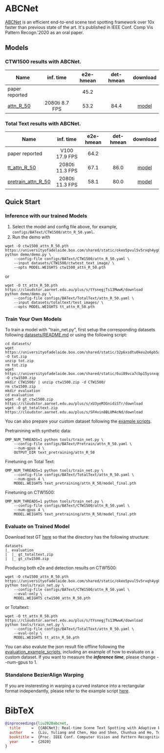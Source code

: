 # ABCNet 
[ABCNet](https://arxiv.org/abs/2002.10200) is an efficient end-to-end scene text spotting framework over 10x faster than previous state of the art. It's published in IEEE Conf. Comp Vis Pattern Recogn.'2020 as an oral paper.

## Models
### CTW1500 results with ABCNet. 

Name | inf. time | e2e-hmean | det-hmean | download
--- |:---:|:---:|:---:|:---:
paper reported||45.2||
[attn_R_50](configs/BAText/CTW1500/attn_R_50.yaml) | 2080ti 8.7 FPS | 53.2 | 84.4 | [model](https://universityofadelaide.box.com/shared/static/okeo5pvul5v5rxqh4yg8pcf805tzj2no.pth)

### Total Text results with ABCNet. 

Name | inf. time | e2e-hmean | det-hmean | download
---  |:---------:|:---------:|:---------:|:---:
paper reported|V100 17.9 FPS|64.2||
[tt_attn_R_50](configs/BAText/TotalText/attn_R_50.yaml) | 2080ti 11.3 FPS | 67.1 | 86.0 | [model](https://cloudstor.aarnet.edu.au/plus/s/tYsnegjTs13MwwK/download)
[pretrain_attn_R_50](configs/BAText/Pretrain/attn_R_50.yaml) | 2080ti 11.3 FPS | 58.1 | 80.0 | [model](https://cloudstor.aarnet.edu.au/plus/s/dEzxhTlEumICiq0/download)

## Quick Start 

### Inference with our trained Models

1. Select the model and config file above, for example, `configs/BAText/CTW1500/attn_R_50.yaml`.
2. Run the demo with

```
wget -O ctw1500_attn_R_50.pth https://universityofadelaide.box.com/shared/static/okeo5pvul5v5rxqh4yg8pcf805tzj2no.pth
python demo/demo.py \
    --config-file configs/BAText/CTW1500/attn_R_50.yaml \
    --input datasets/CTW1500/ctwtest_text_image/ \
    --opts MODEL.WEIGHTS ctw1500_attn_R_50.pth
```
or
```
wget -O tt_attn_R_50.pth https://cloudstor.aarnet.edu.au/plus/s/tYsnegjTs13MwwK/download
python demo/demo.py \
    --config-file configs/BAText/TotalText/attn_R_50.yaml \
    --input datasets/totaltext/test_images/ \
    --opts MODEL.WEIGHTS tt_attn_R_50.pth
```
### Train Your Own Models

To train a model with "train_net.py", first setup the corresponding datasets following
[datasets/README.md](../../datasets/README.md) or using the following script:

```
cd datasets/
wget https://universityofadelaide.box.com/shared/static/32p6xsdtu0keu2o6pb5aqhyjotnljxep.zip -O tot.zip
unzip tot.zip
rm tot.zip
wget https://universityofadelaide.box.com/shared/static/6ui89vca7cbp15ysnxqg5r494ix7l6cu.zip -O ctw1500.zip
mkdir CTW1500/ | unzip ctw1500.zip -d CTW1500/
rm ctw1500.zip
mkdir evaluation
cd evaluation
wget -O gt_ctw1500.zip https://cloudstor.aarnet.edu.au/plus/s/xU3yeM3GnidiSTr/download
wget -O gt_totaltext.zip https://cloudstor.aarnet.edu.au/plus/s/SFHvin8BLUM4cNd/download
```

You can also prepare your custom dataset following the [example scripts](https://universityofadelaide.box.com/s/phqfzpvhe0obmkvn17akn9qw47u1m44i).

Pretrainining with synthetic data:

```
OMP_NUM_THREADS=1 python tools/train_net.py \
    --config-file configs/BAText/Pretrain/attn_R_50.yaml \
    --num-gpus 4 \
    OUTPUT_DIR text_pretraining/attn_R_50
```

Finetuning on Total Text:

```
OMP_NUM_THREADS=1 python tools/train_net.py \
    --config-file configs/BAText/TotalText/attn_R_50.yaml \
    --num-gpus 4 \
    MODEL.WEIGHTS text_pretraining/attn_R_50/model_final.pth
```

Finetuning on CTW1500:

```
OMP_NUM_THREADS=1 python tools/train_net.py \
    --config-file configs/BAText/CTW1500/attn_R_50.yaml \
    --num-gpus 4 \
    MODEL.WEIGHTS text_pretraining/attn_R_50/model_final.pth
```

### Evaluate on Trained Model 
Download test GT [here](../../datasets/README.md) so that the directory has the following structure:

```
datasets
|_ evaluation
|  |_ gt_totaltext.zip
|  |_ gt_ctw1500.zip
```

Producing both e2e and detection results on CTW1500:
```
wget -O ctw1500_attn_R_50.pth https://universityofadelaide.box.com/shared/static/okeo5pvul5v5rxqh4yg8pcf805tzj2no.pth
python tools/train_net.py \
    --config-file configs/BAText/CTW1500/attn_R_50.yaml \
    --eval-only \
    MODEL.WEIGHTS ctw1500_attn_R_50.pth
```
or Totaltext:
```
wget -O tt_attn_R_50.pth https://cloudstor.aarnet.edu.au/plus/s/tYsnegjTs13MwwK/download
python tools/train_net.py \
    --config-file configs/BAText/TotalText/attn_R_50.yaml \
    --eval-only \
    MODEL.WEIGHTS tt_attn_R_50.pth
```

You can also evalute the json result file offline following the [evaluation_example_scripts](https://universityofadelaide.box.com/shared/static/e3yha5080jzvjuyfeayprnkbu265t3hr.zip), including an example of how to evaluate on a custom dataset. If you want to measure the ***inference time***, please change --num-gpus to 1.

### Standalone BezierAlign Warping 
If you are insteresting in warping a curved instance into a rectangular format independantly, please refer to the example script [here](https://github.com/Yuliang-Liu/bezier_curve_text_spotting#bezieralign-example).

# BibTeX

```BibTeX
@inproceedings{liu2020abcnet,
  title     =  {{ABCNet}: Real-time Scene Text Spotting with Adaptive Bezier-Curve Network},
  author    =  {Liu, Yuliang and Chen, Hao and Shen, Chunhua and He, Tong and Jin, Lianwen and Wang, Liangwei},
  booktitle =  {Proc. IEEE Conf. Computer Vision and Pattern Recognition (CVPR)},
  year      =  {2020}
}

```

